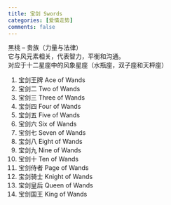 ```yaml
---
title: 宝剑 Swords
categories: [爱情走势]
comments: false
---
```

黑桃 – 贵族（力量与法律）\
它与风元素相关，代表智力，平衡和沟通。\
对应于十二星座中的风象星座（水瓶座，双子座和天枰座）

1. 宝剑王牌 Ace of Wands	
2. 宝剑二 Two of Wands	
3. 宝剑三 Three of Wands	
4. 宝剑四 Four of Wands	
5. 宝剑五 Five of Wands	
6. 宝剑六 Six of Wands	
7. 宝剑七 Seven of Wands	
8. 宝剑八 Eight of Wands	
9. 宝剑九 Nine of Wands	
10. 宝剑十 Ten of Wands	
11. 宝剑侍者 Page of Wands	
12. 宝剑骑士 Knight of Wands	
13. 宝剑皇后 Queen of Wands	
14. 宝剑国王 King of Wands